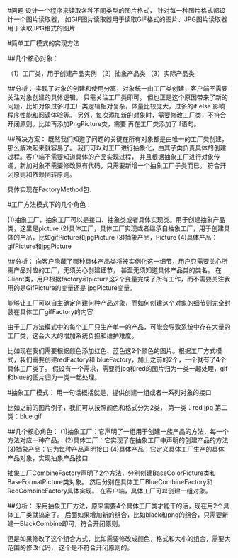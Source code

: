 #问题
设计一个程序来读取各种不同类型的图片格式，
针对每一种图片格式都设计一个图片读取器，
如GIF图片读取器用于读取GIF格式的图片、JPG图片读取器用于读取JPG格式的图片

#简单工厂模式的实现方法

##几个核心对象：

（1）工厂类，用于创建产品实例
（2）抽象产品类
（3）实际产品类

##分析：
实现了对象的创建和使用分离，对象统一由工厂类创建，客户端不需要关注对象创建的具体逻辑，
只需关注工厂类即可。
但也正是这个原因带来了新的问题，比如对象过多时工厂类逻辑相对复杂，体量比较庞大，过多的if else
影响程序性能和阅读体验等。
另外，每次添加新的对象时，需要修改工厂类，不符合开闭原则。比如再添加PngPicture类，需要
再在工厂类添加了if语句。

##解决方案：
既然我们知道了问题的关键在所有对象都是由唯一的工厂类创建，那么解决起来就容易了。
我们可以对工厂进行抽象化，由其子类负责具体的创建过程。客户端不需要知道具体的产品实现过程，
并且根据抽象工厂进行对象传递，新加对象不需要修改原有代码，只需要新增一个抽象工厂子类而已。
符合开闭原则和依赖倒转原则。

具体实现在FactoryMethod包.

#工厂方法模式下的几个角色：

(1)抽象工厂，抽象工厂可以是接口、抽象类或者具体实现类。用于创建抽象产品类，这里是picture
(2)具体工厂，具体工厂实现或者继承自抽象工厂，用于创建具体的产品，比如gifPicture和jpgPicture
(3)抽象产品，Picture
(4)具体产品：gifPicture和jpgPicture

##分析：
向客户隐藏了哪种具体产品类将被实例化这一细节，用户只需要关心所需产品对应的工厂，无须关心创建细节，
    甚至无须知道具体产品类的类名。
    在Client类，用户根据factory和picture这2个变量完成了所有工作，而不需要关注我用的是GifPicture的变量还是
    jpgPicture变量。
    
能够让工厂可以自主确定创建何种产品对象，而如何创建这个对象的细节则完全封装在具体工厂gifFactory的内容

由于工厂方法模式中的每个工厂只生产单一的产品，可能会导致系统中存在大量的工厂类，这会大大的增加系统负担和维护难度。

比如现在我们需要根据颜色添加红色、蓝色这2个颜色的图片。根据工厂方式模式，我们需要创建redFactory和
blueFactory，加上之前的2个，一个就有了4个具体工厂类了。
假设有一个需求，需要将jpg和red的图片归为一类一起处理，gif和blue的图片归为一类一起处理。


#抽象工厂模式：
用一句话概括就是，提供创建一组或者一系列对象的接口

比如之前的图片例子，我们可以按照颜色和格式分为2类，
第一类：red jpg
第二类：blue gif

##几个核心角色：
(1)抽象工厂：它声明了一组用于创建一族产品的方法，每一个方法对应一种产品。
(2)具体工厂：它实现了在抽象工厂中声明的创建产品的方法
(3)抽象产品：它为每种产品声明接口
(4)具体产品：它定义具体工厂生产的具体产品对象，实现抽象产品接口

抽象工厂CombineFactory声明了2个方法，分别创建BaseColorPicture类和BaseFormatPicture类对象。
然后分别在具体工厂BlueCombineFactory和RedCombineFactory具体实现。
在客户端，具体工厂可以创建一组对象。

##分析：
采用抽象工厂方法，原来需要4个具体工厂类才能干的活，现在用2个具体工厂类就搞定了。
后面如果增加新的组合，比如black和png的组合，只需要新建一BlackCombine即可，符合开闭原则。

但是如果修改了这个组合方式，比如需要修改成颜色，格式和大小的组合，需要大范围的修改代码，
这个是不符合开闭原则的。







